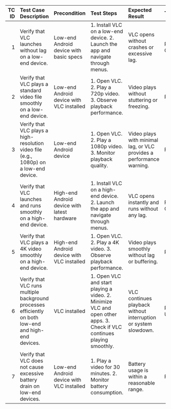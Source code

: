 |   TC ID | Test Case Description                                                                                | Precondition                                 | Test Steps                                                                                                              | Expected Result                                                      | Test Type                  | Priority   | Test Data                               |
|--------:|:-----------------------------------------------------------------------------------------------------|:---------------------------------------------|:------------------------------------------------------------------------------------------------------------------------|:---------------------------------------------------------------------|:---------------------------|:-----------|:----------------------------------------|
|       1 | Verify that VLC launches without lag on a low-end device.                                            | Low-end Android device with basic specs      | 1. Install VLC on a low-end device. 2. Launch the app and navigate through menus.                                       | VLC opens without crashes or excessive lag.                          | Performance, Compatibility | High       | Low-end device (2GB RAM, low CPU)       |
|       2 | Verify that VLC plays a standard video file smoothly on a low-end device.                            | Low-end Android device with VLC installed    | 1. Open VLC. 2. Play a 720p video. 3. Observe playback performance.                                                     | Video plays without stuttering or freezing.                          | Performance                | High       | 720p video file                         |
|       3 | Verify that VLC plays a high-resolution video file (e.g., 1080p) on a low-end device.                | Low-end Android device                       | 1. Open VLC. 2. Play a 1080p video. 3. Monitor playback quality.                                                        | Video plays with minimal lag, or VLC provides a performance warning. | Performance                | Medium     | 1080p video file                        |
|       4 | Verify that VLC launches and runs smoothly on a high-end device.                                     | High-end Android device with latest hardware | 1. Install VLC on a high-end device. 2. Launch the app and navigate through menus.                                      | VLC opens instantly and runs without any lag.                        | Performance, Compatibility | High       | High-end device (8GB RAM, powerful CPU) |
|       5 | Verify that VLC plays a 4K video smoothly on a high-end device.                                      | High-end Android device with VLC installed   | 1. Open VLC. 2. Play a 4K video. 3. Observe playback performance.                                                       | Video plays smoothly without lag or buffering.                       | Performance                | High       | 4K video file                           |
|       6 | Verify that VLC runs multiple background processes efficiently on both low-end and high-end devices. | VLC installed                                | 1. Open VLC and start playing a video. 2. Minimize VLC and open other apps. 3. Check if VLC continues playing smoothly. | VLC continues playback without interruption or system slowdown.      | Performance, Usability     | Medium     | Any media file                          |
|       7 | Verify that VLC does not cause excessive battery drain on low-end devices.                           | Low-end Android device with VLC installed    | 1. Play a video for 30 minutes. 2. Monitor battery consumption.                                                         | Battery usage is within a reasonable range.                          | Performance                | Medium     | Any media file                          |